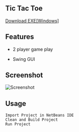 

Tic Tac Toe
-----------
[Download EXE[Windows]](https://drive.google.com/uc?export=download&id=1oDsPmqxt_-cWety9i-ZazlcucV05_cfe)


Features
--------
- 2 player game play

- Swing GUI

Screenshot
----------
![Screenshot](https://drive.google.com/uc?export=download&id=1ZVkCq12JuSbt9_uTIcjefp4XI-O_6hAa)

Usage
-----
```
Import Project in NetBeans IDE
Clean and Build Project
Run Project

```
